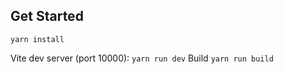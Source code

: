 ## Get Started 

`yarn install`

Vite dev server (port 10000): `yarn run dev`
Build `yarn run build`
